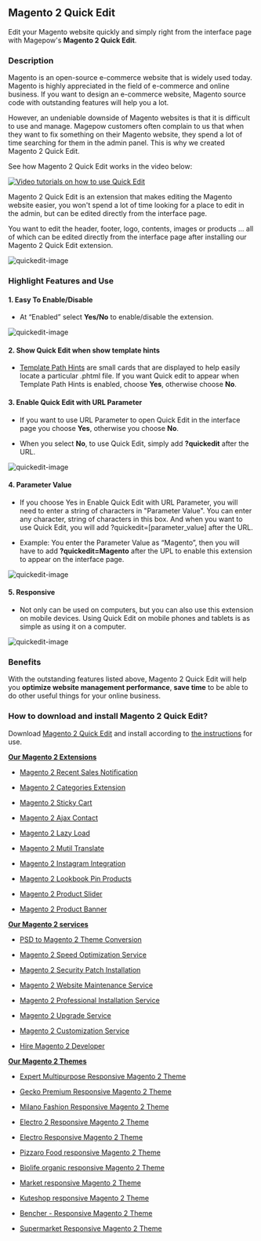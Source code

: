 ## Magento 2 Quick Edit

Edit your Magento website quickly and simply right from the interface page with Magepow's **Magento 2 Quick Edit**.

### Description

Magento is an open-source e-commerce website that is widely used today. Magento is highly appreciated in the field of e-commerce and online business. If you want to design an e-commerce website, Magento source code with outstanding features will help you a lot.

However, an undeniable downside of Magento websites is that it is difficult to use and manage. Magepow customers often complain to us that when they want to fix something on their Magento website, they spend a lot of time searching for them in the admin panel. This is why we created Magento 2 Quick Edit.

See how Magento 2 Quick Edit works in the video below:

[![Video tutorials on how to use Quick Edit](https://github.com/magepow/magento-2-quick-edit/blob/master/image/Video-quick-edit.jpg)](https://www.youtube.com/watch?v=D6Bvxxb8yuU&t=604s)

Magento 2 Quick Edit is an extension that makes editing the Magento website easier, you won't spend a lot of time looking for a place to edit in the admin, but can be edited directly from the interface page.

You want to edit the header, footer, logo, contents, images or products ... all of which can be edited directly from the interface page after installing our Magento 2 Quick Edit extension.

![quickedit-image](https://github.com/magepow/magento-2-quick-edit/blob/master/image/quick-edit-1.jpg)

### Highlight Features and Use
#### 1. Easy To Enable/Disable 
- At “Enabled” select **Yes/No** to enable/disable the extension.

![quickedit-image](https://github.com/magepow/magento-2-quick-edit/blob/master/image/quick-edit-5.jpg)
 
#### 2. Show Quick Edit when show template hints
- [Template Path Hints](https://docs.magento.com/user-guide/system/template-path-hints.html) are small cards that are displayed to help easily locate a particular .phtml file. If you want Quick edit to appear when Template Path Hints is enabled, choose **Yes**, otherwise choose **No**.
 
#### 3. Enable Quick Edit with URL Parameter
- If you want to use URL Parameter to open Quick Edit in the interface page you choose **Yes**, otherwise you choose **No**.

- When you select **No**, to use Quick Edit, simply add **?quickedit** after the URL.

![quickedit-image](https://github.com/magepow/magento-2-quick-edit/blob/master/image/quick-edit-3.jpg) 
#### 4. Parameter Value
- If you choose Yes in Enable Quick Edit with URL Parameter, you will need to enter a string of characters in "Parameter Value". You can enter any character, string of characters in this box. And when you want to use Quick Edit, you will add ?quickedit=[parameter_value] after the URL.

- Example: You enter the Parameter Value as “Magento”, then you will have to add **?quickedit=Magento** after the UPL to enable this extension to appear on the interface page.
 
![quickedit-image](https://github.com/magepow/magento-2-quick-edit/blob/master/image/quick-edit-2.jpg)
#### 5. Responsive
- Not only can be used on computers, but you can also use this extension on mobile devices. Using Quick Edit on mobile phones and tablets is as simple as using it on a computer.

![quickedit-image](https://github.com/magepow/magento-2-quick-edit/blob/master/image/quick-edit.PNG)
### Benefits 

With the outstanding features listed above, Magento 2 Quick Edit will help you **optimize website management performance**, **save time** to be able to do other useful things for your online business.

### How to download and install Magento 2 Quick Edit?

Download [Magento 2 Quick Edit](https://magepow.com/magento-2-quick-edit.html) and install according to [the instructions](https://docs.alothemes.com/m2/extension/quickedit/) for use.

**[Our Magento 2 Extensions](https://magepow.com/magento-2-extensions.html)**

* [Magento 2 Recent Sales Notification](https://magepow.com/magento-2-recent-sales-notification.html)

* [Magento 2 Categories Extension](https://magepow.com/magento-categories-extension.html)

* [Magento 2 Sticky Cart](https://magepow.com/magento-sticky-cart.html)

* [Magento 2 Ajax Contact](https://magepow.com/magento-ajax-contact-form.html)

* [Magento 2 Lazy Load](https://magepow.com/magento-lazy-load.html)

* [Magento 2 Mutil Translate](https://magepow.com/magento-multi-translate.html)

* [Magento 2 Instagram Integration](https://magepow.com/magento-2-instagram.html)

* [Magento 2 Lookbook Pin Products](https://magepow.com/lookbook-pin-products.html)

* [Magento 2 Product Slider](https://magepow.com/magento-product-slider.html)

* [Magento 2 Product Banner](https://magepow.com/magento-banner-slider.html)

**[Our Magento 2 services](https://magepow.com/magento-services.html)**

* [PSD to Magento 2 Theme Conversion](https://magepow.com/psd-to-magento-theme-conversion.html)

* [Magento 2 Speed Optimization Service](https://magepow.com/magento-speed-optimization-service.html)

* [Magento 2 Security Patch Installation](https://magepow.com/magento-security-patch-installation.html)

* [Magento 2 Website Maintenance Service](https://magepow.com/website-maintenance-service.html)

* [Magento 2 Professional Installation Service](https://magepow.com/professional-installation-service.html)

* [Magento 2 Upgrade Service](https://magepow.com/magento-upgrade-service.html)

* [Magento 2 Customization Service](https://magepow.com/customization-service.html)

* [Hire Magento 2 Developer](https://magepow.com/hire-magento-developer.html)

**[Our Magento 2 Themes](https://alothemes.com/)**

* [Expert Multipurpose Responsive Magento 2 Theme](https://1.envato.market/c/1314680/275988/4415?u=https://themeforest.net/item/expert-premium-responsive-magento-2-and-1-support-rtl-magento-2-/21667789)

* [Gecko Premium Responsive Magento 2 Theme](https://1.envato.market/c/1314680/275988/4415?u=https://themeforest.net/item/gecko-responsive-magento-2-theme-rtl-supported/24677410)

* [Milano Fashion Responsive Magento 2 Theme](https://1.envato.market/c/1314680/275988/4415?u=https://themeforest.net/item/milano-fashion-responsive-magento-1-2-theme/12141971)

* [Electro 2 Responsive Magento 2 Theme](https://1.envato.market/c/1314680/275988/4415?u=https://themeforest.net/item/electro2-premium-responsive-magento-2-rtl-supported/26875864)

* [Electro Responsive Magento 2 Theme](https://1.envato.market/c/1314680/275988/4415?u=https://themeforest.net/item/electro-responsive-magento-1-2-theme/17042067)

* [Pizzaro Food responsive Magento 2 Theme](https://1.envato.market/c/1314680/275988/4415?u=https://themeforest.net/item/pizzaro-food-responsive-magento-1-2-theme/19438157)

* [Biolife organic responsive Magento 2 Theme](https://1.envato.market/c/1314680/275988/4415?u=https://themeforest.net/item/biolife-organic-food-magento-2-theme-rtl-supported/25712510)

* [Market responsive Magento 2 Theme](https://1.envato.market/c/1314680/275988/4415?u=https://themeforest.net/item/market-responsive-magento-2-theme/22997928)

* [Kuteshop responsive Magento 2 Theme](https://1.envato.market/c/1314680/275988/4415?u=https://themeforest.net/item/kuteshop-multipurpose-responsive-magento-1-2-theme/12985435)

* [Bencher - Responsive Magento 2 Theme](https://1.envato.market/c/1314680/275988/4415?u=https://themeforest.net/item/bencher-responsive-magento-1-2-theme/15787772)

* [Supermarket Responsive Magento 2 Theme](https://1.envato.market/c/1314680/275988/4415?u=https://themeforest.net/item/supermarket-responsive-magento-1-2-theme/18447995)
